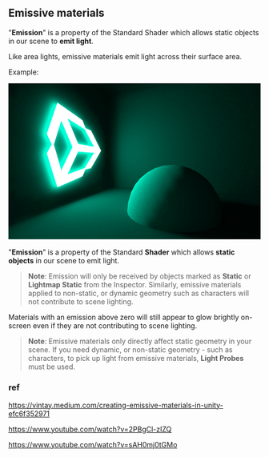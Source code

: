 ## Emissive materials
"**Emission**" is a property of the Standard Shader which allows static objects in our scene to **emit light**.
 
Like area lights, emissive materials emit light across their surface area.

Example:


![](./img/EmissiveMaterial.png)

"**Emission**" is a property of the Standard **Shader** which allows **static objects** in our scene to emit light. 

> **Note**: Emission will only be received by objects marked as **Static** or **Lightmap Static** from the Inspector. Similarly, emissive materials applied to non-static, or dynamic geometry such as characters will not contribute to scene lighting.

Materials with an emission above zero will still appear to glow brightly on-screen even if they are not contributing to scene lighting.

> **Note**: Emissive materials only directly affect static geometry in your scene. If you need dynamic, or non-static geometry - such as characters, to pick up light from emissive materials, **Light Probes**
 must be used.
 
 
### ref
https://vintay.medium.com/creating-emissive-materials-in-unity-efc6f352971

https://www.youtube.com/watch?v=2PBgCl-zIZQ

https://www.youtube.com/watch?v=sAH0mj0tGMo

